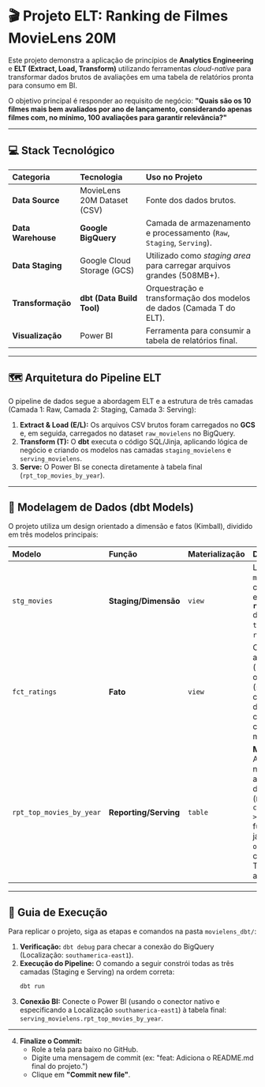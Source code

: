 # 🎬 Projeto ELT: Ranking de Filmes MovieLens 20M

Este projeto demonstra a aplicação de princípios de **Analytics Engineering** e **ELT (Extract, Load, Transform)** utilizando ferramentas *cloud-native* para transformar dados brutos de avaliações em uma tabela de relatórios pronta para consumo em BI.

O objetivo principal é responder ao requisito de negócio: **"Quais são os 10 filmes mais bem avaliados por ano de lançamento, considerando apenas filmes com, no mínimo, 100 avaliações para garantir relevância?"**

---

## 💻 Stack Tecnológico

| Categoria | Tecnologia | Uso no Projeto |
| :--- | :--- | :--- |
| **Data Source** | MovieLens 20M Dataset (CSV) | Fonte dos dados brutos. |
| **Data Warehouse** | **Google BigQuery** | Camada de armazenamento e processamento (`Raw`, `Staging`, `Serving`). |
| **Data Staging** | Google Cloud Storage (GCS) | Utilizado como *staging area* para carregar arquivos grandes (508MB+). |
| **Transformação** | **dbt (Data Build Tool)** | Orquestração e transformação dos modelos de dados (Camada T do ELT). |
| **Visualização** | Power BI | Ferramenta para consumir a tabela de relatórios final. |

---

## 🗺️ Arquitetura do Pipeline ELT

O pipeline de dados segue a abordagem ELT e a estrutura de três camadas (Camada 1: Raw, Camada 2: Staging, Camada 3: Serving):

1.  **Extract & Load (E/L):** Os arquivos CSV brutos foram carregados no **GCS** e, em seguida, carregados no dataset `raw_movielens` no BigQuery.
2.  **Transform (T):** O **dbt** executa o código SQL/Jinja, aplicando lógica de negócio e criando os modelos nas camadas `staging_movielens` e `serving_movielens`.
3.  **Serve:** O Power BI se conecta diretamente à tabela final (`rpt_top_movies_by_year`).



---

## 🧬 Modelagem de Dados (dbt Models)

O projeto utiliza um design orientado a dimensão e fatos (Kimball), dividido em três modelos principais:

| Modelo | Função | Materialização | Descrição |
| :--- | :--- | :--- | :--- |
| `stg_movies` | **Staging/Dimensão** | `view` | Limpa a tabela `movies` e, crucialmente, extrai o **`release_year`** do campo `title` usando `regexp_extract`. |
| `fct_ratings` | **Fato** | `view` | Conecta as avaliações (`ratings`) com o filme limpo (`stg_movies`), criando a base de dados central para calcular métricas. |
| `rpt_top_movies_by_year` | **Reporting/Serving** | `table` | **Modelo Final.** Agrega as notas por filme, aplica o filtro de relevância (`HAVING count(rating) >= 100`) e usa a função de janela (`rank() over...`) para classificar o Top 10 de cada ano. |

---

## 🚀 Guia de Execução

Para replicar o projeto, siga as etapas e comandos na pasta `movielens_dbt/`:

1.  **Verificação:** `dbt debug` para checar a conexão do BigQuery (Localização: `southamerica-east1`).
2.  **Execução do Pipeline:** O comando a seguir constrói todas as três camadas (Staging e Serving) na ordem correta:
    ```bash
    dbt run
    ```
3.  **Conexão BI:** Conecte o Power BI (usando o conector nativo e especificando a Localização `southamerica-east1`) à tabela final: `serving_movielens.rpt_top_movies_by_year`.

---

4.  **Finalize o Commit:**
    * Role a tela para baixo no GitHub.
    * Digite uma mensagem de commit (ex: "feat: Adiciona o README.md final do projeto.")
    * Clique em **"Commit new file"**.

